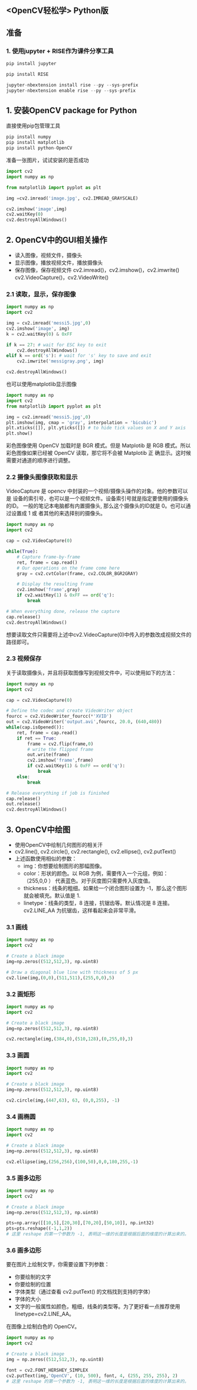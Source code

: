 ## **<OpenCV轻松学> Python版**

## 准备

### 1. 使用jupyter + RISE作为课件分享工具

```python
pip install jupyter

pip install RISE

jupyter-nbextension install rise --py --sys-prefix
jupyter-nbextension enable rise --py --sys-prefix

```


## 1. 安装OpenCV package for Python

直接使用pip包管理工具

```python
pip install numpy
pip install matplotlib
pip install python-OpenCV
```

准备一张图片，试试安装的是否成功

```python
import cv2
import numpy as np

from matplotlib import pyplot as plt

img =cv2.imread('image.jpg', cv2.IMREAD_GRAYSCALE)

cv2.imshow('image',img)
cv2.waitKey(0)
cv2.destroyAllWindows()
```
## 2. OpenCV中的GUI相关操作

- 读入图像，视频文件，摄像头
- 显示图像，播放视频文件，播放摄像头
- 保存图像，保存视频文件
cv2.imread()，cv2.imshow()，cv2.imwrite()
cv2.VideoCapture()，cv2.VideoWrite()

### 2.1 读取，显示，保存图像

```python
import numpy as np
import cv2

img = cv2.imread('messi5.jpg',0)
cv2.imshow('image', img)
k = cv2.waitKey(0) & 0xFF

if k == 27: # wait for ESC key to exit
    cv2.destroyAllWindows()
elif k == ord('s'): # wait for 's' key to save and exit
    cv2.imwrite('messigray.png', img)

cv2.destroyAllWindows()
```

也可以使用matplotlib显示图像

```python
import numpy as np
import cv2
from matplotlib import pyplot as plt

img = cv2.imread('messi5.jpg',0)
plt.imshow(img, cmap = 'gray', interpolation = 'bicubic')
plt.xticks([]), plt.yticks([]) # to hide tick values on X and Y axis
plt.show()
```
彩色图像使用 OpenCV 加载时是 BGR 模式。但是 Matplotib 是 RGB
模式。所以彩色图像如果已经被 OpenCV 读取，那它将不会被 Matplotib 正
确显示。这时候需要对通道的顺序进行调整。

### 2.2 摄像头图像获取和显示

VideoCapture 是 opencv 中封装的一个视频/摄像头操作的对象。他的参数可以是
设备的索引号，也可以是一个视频文件。设备索引号就是指定要使用的摄像头的ID。
一般的笔记本电脑都有内置摄像头, 那么这个摄像头的ID就是 0。也可以通过设置成 1 或
者其他的来选择别的摄像头。

```python
import numpy as np
import cv2

cap = cv2.VideoCapture(0)

while(True):
    # Capture frame-by-frame
    ret, frame = cap.read()
    # Our operations on the frame come here
    gray = cv2.cvtColor(frame, cv2.COLOR_BGR2GRAY)

    # Display the resulting frame
    cv2.imshow('frame',gray)
    if cv2.waitKey(1) & 0xFF == ord('q'):
        break

# When everything done, release the capture
cap.release()
cv2.destroyAllWindows()
```
想要读取文件只需要将上述中cv2.VideoCapture(0)中传入的参数改成视频文件的路径即可。

### 2.3 视频保存

关于读取摄像头，并且将获取图像写到视频文件中，可以使用如下的方法：
```python
import numpy as np
import cv2

cap = cv2.VideoCapture(0)

# Define the codec and create VideoWriter object
fourcc = cv2.VideoWriter_fourcc(*'XVID')
out = cv2.VideoWriter('output.avi',fourcc, 20.0, (640,480))
while(cap.isOpened()):
    ret, frame = cap.read()
    if ret == True:
        frame = cv2.flip(frame,0)
        # write the flipped frame
        out.write(frame)
        cv2.imshow('frame',frame)
        if cv2.waitKey(1) & 0xFF == ord('q'):
            break
    else:
        break

# Release everything if job is finished
cap.release()
out.release()
cv2.destroyAllWindows()
```

## 3. OpenCV中绘图

- 使用OpenCV中绘制几何图形的相关汗
- cv2.line(), cv2.circle(), cv2.rectangle(), cv2.ellipse(), cv2.putText()
- 上述函数使用相似的参数：
  - img：你想要绘制图形的那幅图像。
  - color：形状的颜色。以 RGB 为例，需要传入一个元组，例如： （255,0,0 ）
代表蓝色。对于灰度图只需要传入灰度值。
  - thickness：线条的粗细。如果给一个闭合图形设置为 -1，那么这个图形
就会被填充。默认值是 1.
  - linetype：线条的类型，8 连接，抗锯齿等。默认情况是 8 连接。cv2.LINE_AA
为抗锯齿，这样看起来会非常平滑。

### 3.1 画线

```python
import numpy as np
import cv2

# Create a black image
img=np.zeros((512,512,3), np.uint8)

# Draw a diagonal blue line with thickness of 5 px
cv2.line(img,(0,0),(511,511),(255,0,0),5)
```

### 3.2 画矩形

```python
import numpy as np
import cv2

# Create a black image
img=np.zeros((512,512,3), np.uint8)

cv2.rectangle(img,(384,0),(510,128),(0,255,0),3)
```

### 3.3 画圆
```python
import numpy as np
import cv2

# Create a black image
img=np.zeros((512,512,3), np.uint8)

cv2.circle(img,(447,63), 63, (0,0,255), -1)
```

### 3.4 画椭圆
```python
import numpy as np
import cv2

# Create a black image
img=np.zeros((512,512,3), np.uint8)

cv2.ellipse(img,(256,256),(100,50),0,0,180,255,-1)
```

### 3.5 画多边形
```python
import numpy as np
import cv2

# Create a black image
img=np.zeros((512,512,3), np.uint8)

pts=np.array([[10,5],[20,30],[70,20],[50,10]], np.int32)
pts=pts.reshape((-1,1,2))
# 这里 reshape 的第一个参数为 -1, 表明这一维的长度是根据后面的维度的计算出来的。
```

### 3.6 画多边形

要在图片上绘制文字，你需要设置下列参数：
- 你要绘制的文字
- 你要绘制的位置
- 字体类型（通过查看 cv2.putText() 的文档找到支持的字体）
- 字体的大小
- 文字的一般属性如颜色，粗细，线条的类型等。为了更好看一点推荐使用
linetype=cv2.LINE_AA。

在图像上绘制白色的 OpenCV。
```python
import numpy as np
import cv2

# Create a black image
img = np.zeros((512,512,3), np.uint8)

font = cv2.FONT_HERSHEY_SIMPLEX
cv2.putText(img,'OpenCV', (10, 500), font, 4, (255, 255, 255), 2)
# 这里 reshape 的第一个参数为 -1, 表明这一维的长度是根据后面的维度的计算出来的。
```
